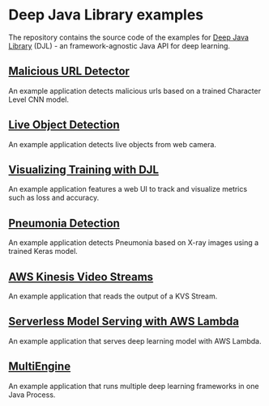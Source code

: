 # Deep Java Library examples

The repository contains the source code of the examples for [Deep Java Library](http://djl.ai) (DJL) - an
framework-agnostic Java API for deep learning.

## [Malicious URL Detector](malicious-url-detector/README.md)

An example application detects malicious urls based on a trained Character Level CNN model.

## [Live Object Detection](live-object-detection/README.md)

An example application detects live objects from web camera.

## [Visualizing Training with DJL](visualization/README.md)

An example application features a web UI to track and visualize metrics such as loss and accuracy.

## [Pneumonia Detection](pneumonia-detection/README.md)

An example application detects Pneumonia based on X-ray images using a trained Keras model.

## [AWS Kinesis Video Streams](aws-kinesis-video-streams/README.md)

An example application that reads the output of a KVS Stream.

## [Serverless Model Serving with AWS Lambda](lambda-model-serving/README.md)

An example application that serves deep learning model with AWS Lambda.

## [MultiEngine](multi-engine/README.md)

An example application that runs multiple deep learning frameworks in one Java Process.
